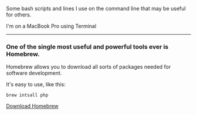Some bash scripts and lines I use on the command line that may be useful for others.

I'm on a MacBook Pro using Terminal

---

### One of the single most useful and powerful tools ever is Homebrew. 
Homebrew allows you to download all sorts of packages needed for software development.

It's easy to use, like this:
    
    brew intsall php
    
<a href= "https://brew.sh" >Download Homebrew</a>
